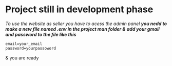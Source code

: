 # Project still in development phase

_To use the website as seller you have to acess the admin panel_
***you nedd to make a new file named .env in the project man folder &***
***add your gmail and password to the file like this***
```
email=your_email
password=yourpassoword
```
& you are ready
